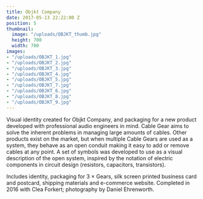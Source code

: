 ```yaml
---
title: Objkt Company
date: 2017-05-13 22:22:00 Z
position: 5
thumbnail:
  image: "/uploads/OBJKT_thumb.jpg"
  height: 700
  width: 700
images:
- "/uploads/OBJKT_1.jpg"
- "/uploads/OBJKT_2.jpg"
- "/uploads/OBJKT_3.jpg"
- "/uploads/OBJKT_4.jpg"
- "/uploads/OBJKT_5.jpg"
- "/uploads/OBJKT_7.jpg"
- "/uploads/OBJKT_6.jpg"
- "/uploads/OBJKT_8.jpg"
- "/uploads/OBJKT_9.jpg"
---
```


Visual identity created for Objkt Company, and packaging for a new product developed with professional audio engineers in mind. Cable Gear aims to solve the inherent problems in managing large amounts of cables. Other products exist on the market, but when multiple Cable Gears are used as a system, they behave as an open conduit making it easy to add or remove cables at any point. A set of symbols was developed to use as a visual description of the open system, inspired by the notation of electric components in circuit design (resistors, capacitors, transistors). 

Includes identity, packaging for 3 × Gears, silk screen printed business card and postcard, shipping materials and e-commerce website. Completed in 2016 with Clea Forkert; photography by Daniel Ehrenworth.